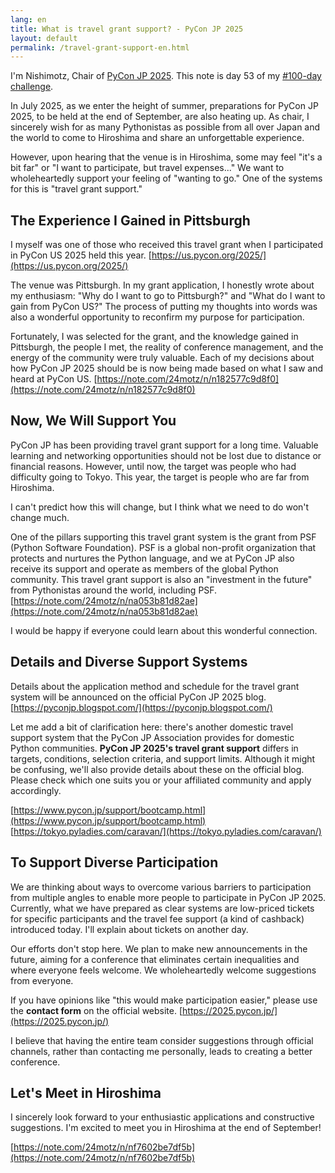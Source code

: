 ```yaml
---
lang: en
title: What is travel grant support? - PyCon JP 2025
layout: default
permalink: /travel-grant-support-en.html
---
```


I'm Nishimotz, Chair of [PyCon JP 2025](https://2025.pycon.jp/).
This note is day 53 of my [#100-day challenge](https://note.com/hashtag/100%E6%97%A5%E3%83%81%E3%83%A3%E3%83%AC%E3%83%B3%E3%82%B8).

In July 2025, as we enter the height of summer, preparations for PyCon JP 2025, to be held at the end of September, are also heating up.
As chair, I sincerely wish for as many Pythonistas as possible from all over Japan and the world to come to Hiroshima and share an unforgettable experience.

However, upon hearing that the venue is in Hiroshima, some may feel "it's a bit far" or "I want to participate, but travel expenses..."
We want to wholeheartedly support your feeling of "wanting to go."
One of the systems for this is "travel grant support."

## The Experience I Gained in Pittsburgh

I myself was one of those who received this travel grant when I participated in PyCon US 2025 held this year. [https://us.pycon.org/2025/](https://us.pycon.org/2025/)

The venue was Pittsburgh.
In my grant application, I honestly wrote about my enthusiasm: "Why do I want to go to Pittsburgh?" and "What do I want to gain from PyCon US?"
The process of putting my thoughts into words was also a wonderful opportunity to reconfirm my purpose for participation.

Fortunately, I was selected for the grant, and the knowledge gained in Pittsburgh, the people I met, the reality of conference management, and the energy of the community were truly valuable.
Each of my decisions about how PyCon JP 2025 should be is now being made based on what I saw and heard at PyCon US. [https://note.com/24motz/n/n182577c9d8f0](https://note.com/24motz/n/n182577c9d8f0)

## Now, We Will Support You

PyCon JP has been providing travel grant support for a long time.
Valuable learning and networking opportunities should not be lost due to distance or financial reasons.
However, until now, the target was people who had difficulty going to Tokyo.
This year, the target is people who are far from Hiroshima.

I can't predict how this will change, but I think what we need to do won't change much.

One of the pillars supporting this travel grant system is the grant from PSF (Python Software Foundation).
PSF is a global non-profit organization that protects and nurtures the Python language, and we at PyCon JP also receive its support and operate as members of the global Python community.
This travel grant support is also an "investment in the future" from Pythonistas around the world, including PSF. [https://note.com/24motz/n/na053b81d82ae](https://note.com/24motz/n/na053b81d82ae)

I would be happy if everyone could learn about this wonderful connection.

## Details and Diverse Support Systems

Details about the application method and schedule for the travel grant system will be announced on the official PyCon JP 2025 blog. [https://pyconjp.blogspot.com/](https://pyconjp.blogspot.com/)

Let me add a bit of clarification here: there's another domestic travel support system that the PyCon JP Association provides for domestic Python communities.
**PyCon JP 2025's travel grant support** differs in targets, conditions, selection criteria, and support limits.
Although it might be confusing, we'll also provide details about these on the official blog.
Please check which one suits you or your affiliated community and apply accordingly.

[https://www.pycon.jp/support/bootcamp.html](https://www.pycon.jp/support/bootcamp.html)
[https://tokyo.pyladies.com/caravan/](https://tokyo.pyladies.com/caravan/)

## To Support Diverse Participation

We are thinking about ways to overcome various barriers to participation from multiple angles to enable more people to participate in PyCon JP 2025.
Currently, what we have prepared as clear systems are low-priced tickets for specific participants and the travel fee support (a kind of cashback) introduced today.
I'll explain about tickets on another day.

Our efforts don't stop here.
We plan to make new announcements in the future, aiming for a conference that eliminates certain inequalities and where everyone feels welcome.
We wholeheartedly welcome suggestions from everyone.

If you have opinions like "this would make participation easier," please use the **contact form** on the official website. [https://2025.pycon.jp/](https://2025.pycon.jp/)

I believe that having the entire team consider suggestions through official channels, rather than contacting me personally, leads to creating a better conference.

## Let's Meet in Hiroshima

I sincerely look forward to your enthusiastic applications and constructive suggestions.
I'm excited to meet you in Hiroshima at the end of September!

[https://note.com/24motz/n/nf7602be7df5b](https://note.com/24motz/n/nf7602be7df5b)